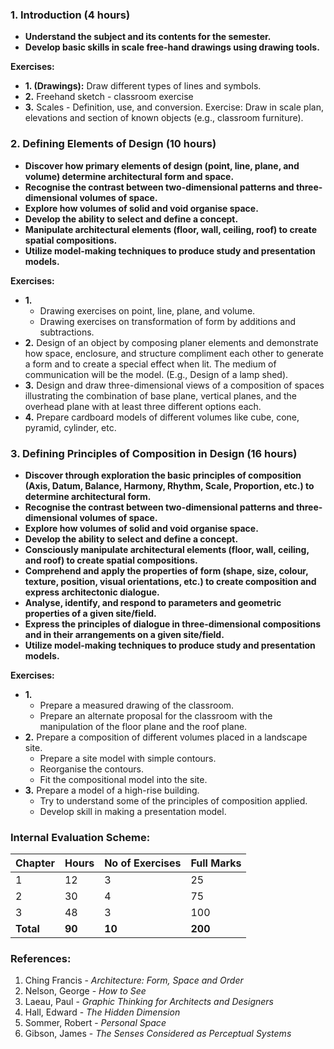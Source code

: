 ### 1. Introduction (4 hours)

* **Understand the subject and its contents for the semester.**
* **Develop basic skills in scale free-hand drawings using drawing tools.**

**Exercises:**

* **1. (Drawings):** Draw different types of lines and symbols.
* **2.** Freehand sketch - classroom exercise
* **3.** Scales - Definition, use, and conversion. Exercise: Draw in scale plan, elevations and section of known objects (e.g., classroom furniture).

### 2. Defining Elements of Design (10 hours)

* **Discover how primary elements of design (point, line, plane, and volume) determine architectural form and space.**
* **Recognise the contrast between two-dimensional patterns and three-dimensional volumes of space.**
* **Explore how volumes of solid and void organise space.**
* **Develop the ability to select and define a concept.**
* **Manipulate architectural elements (floor, wall, ceiling, roof) to create spatial compositions.**
* **Utilize model-making techniques to produce study and presentation models.**

**Exercises:**

* **1.** 
    * Drawing exercises on point, line, plane, and volume.
    * Drawing exercises on transformation of form by additions and subtractions.
* **2.** Design of an object by composing planer elements and demonstrate how space, enclosure, and structure compliment each other to generate a form and to create a special effect when lit. The medium of communication will be the model. (E.g., Design of a lamp shed).
* **3.** Design and draw three-dimensional views of a composition of spaces illustrating the combination of base plane, vertical planes, and the overhead plane with at least three different options each.
* **4.** Prepare cardboard models of different volumes like cube, cone, pyramid, cylinder, etc.

### 3. Defining Principles of Composition in Design (16 hours)

* **Discover through exploration the basic principles of composition (Axis, Datum, Balance, Harmony, Rhythm, Scale, Proportion, etc.) to determine architectural form.**
* **Recognise the contrast between two-dimensional patterns and three-dimensional volumes of space.**
* **Explore how volumes of solid and void organise space.**
* **Develop the ability to select and define a concept.**
* **Consciously manipulate architectural elements (floor, wall, ceiling, and roof) to create spatial compositions.**
* **Comprehend and apply the properties of form (shape, size, colour, texture, position, visual orientations, etc.) to create composition and express architectonic dialogue.**
* **Analyse, identify, and respond to parameters and geometric properties of a given site/field.**
* **Express the principles of dialogue in three-dimensional compositions and in their arrangements on a given site/field.**
* **Utilize model-making techniques to produce study and presentation models.**

**Exercises:**

* **1.**
    * Prepare a measured drawing of the classroom.
    * Prepare an alternate proposal for the classroom with the manipulation of the floor plane and the roof plane.
* **2.** Prepare a composition of different volumes placed in a landscape site.
    * Prepare a site model with simple contours.
    * Reorganise the contours.
    * Fit the compositional model into the site.
* **3.** Prepare a model of a high-rise building.
    * Try to understand some of the principles of composition applied.
    * Develop skill in making a presentation model.

### Internal Evaluation Scheme:

| Chapter   | Hours  | No of Exercises | Full Marks |
| --------- | ------ | --------------- | ---------- |
| 1         | 12     | 3               | 25         |
| 2         | 30     | 4               | 75         |
| 3         | 48     | 3               | 100        |
| **Total** | **90** | **10**          | **200**    |

### References:

1. Ching Francis - *Architecture: Form, Space and Order*
2. Nelson, George - *How to See*
3. Laeau, Paul - *Graphic Thinking for Architects and Designers*
4. Hall, Edward - *The Hidden Dimension*
5. Sommer, Robert - *Personal Space*
6. Gibson, James - *The Senses Considered as Perceptual Systems*

